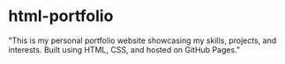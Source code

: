 # html-portfolio
"This is my personal portfolio website showcasing my skills, projects, and interests. Built using HTML, CSS, and hosted on GitHub Pages."
